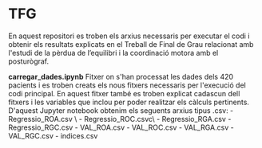 # TFG
En aquest repositori es troben els arxius necessaris per executar el codi i obtenir els resultats explicats en el Treball de Final de Grau relacionat amb l'estudi de la pèrdua de l’equilibri i la coordinació motora amb el posturògraf.

**carregar_dades.ipynb**
Fitxer on s'han processat les dades dels 420 pacients i es troben creats els nous fitxers necessaris per l'execució del codi principal. En aquest fitxer també es troben explicat cadascun dell fitxers i les variables que inclou per poder realitzar els càlculs pertinents. D'aquest Jupyter notebook obtenim els seguents arxius tipus .csv:
    - Regressio_ROA.csv \\
    - Regressio_ROC.csvc\\
    - Regressio_RGA.csv
    - Regressio_RGC.csv
    - VAL_ROA.csv
    - VAL_ROC.csv
    - VAL_RGA.csv
    - VAL_RGC.csv
    - indices.csv
